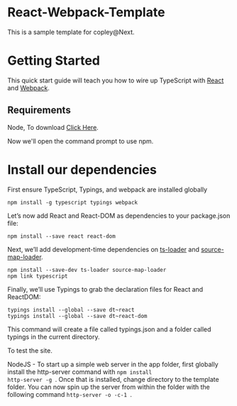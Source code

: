 # React-Webpack-Template
This is a sample template for copley@Next.

# Getting Started 
This quick start guide will teach you how to wire up TypeScript with [React](https://facebook.github.io/react/) and [Webpack](http://webpack.github.io/).
## Requirements
Node, To download [Click Here](https://nodejs.org/en/ "Node").  

Now we'll open the command prompt to use npm.

# Install our dependencies
First ensure TypeScript, Typings, and webpack are installed globally

```
npm install -g typescript typings webpack
```
Let’s now add React and React-DOM as dependencies to your package.json file:
```
npm install --save react react-dom
```
Next, we’ll add development-time dependencies on [ts-loader](https://www.npmjs.com/package/ts-loader) and [source-map-loader](https://www.npmjs.com/package/source-map-loader).
```
npm install --save-dev ts-loader source-map-loader
npm link typescript

```

Finally, we’ll use Typings to grab the declaration files for React and ReactDOM:
```
typings install --global --save dt~react
typings install --global --save dt~react-dom

```
This command will create a file called typings.json and a folder called typings in the current directory.

To test the site.

NodeJS - To start up a simple web server in the app folder, first globally install the http-server command with <code>npm install http-server -g </code>.  Once that is installed, change directory to the template folder. You can now spin up the server from within the folder with the following command <code>http-server -o -c-1 </code>.














